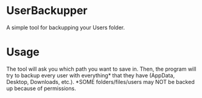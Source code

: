 # UserBackupper
A simple tool for backupping your Users folder.
# Usage
The tool will ask you which path you want to save in. Then, the program will try to backup every user with everything* that they have (AppData, Desktop, Downloads, etc.).
*SOME folders/files/users may NOT be backed up because of permissions.
